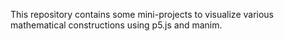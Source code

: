 This repository contains some mini-projects to visualize various mathematical constructions using p5.js and manim.
